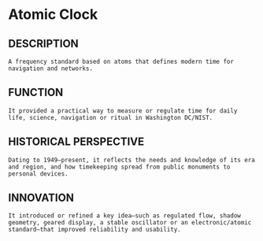 # Atomic Clock

 ## DESCRIPTION
    A frequency standard based on atoms that defines modern time for navigation and networks.

## FUNCTION
    It provided a practical way to measure or regulate time for daily life, science, navigation or ritual in Washington DC/NIST.

## HISTORICAL PERSPECTIVE
    Dating to 1949–present, it reflects the needs and knowledge of its era and region, and how timekeeping spread from public monuments to personal devices.

## INNOVATION
    It introduced or refined a key idea—such as regulated flow, shadow geometry, geared display, a stable oscillator or an electronic/atomic standard—that improved reliability and usability.
